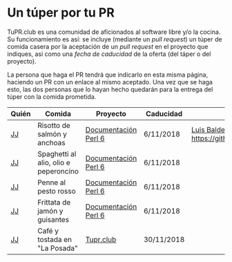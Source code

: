 # Un túper por tu PR

TuPR.club es una comunidad de aficionados al software libre y/o la
cocina. Su funcionamiento es así: se incluye (mediante un *pull
request*) un túper de comida casera por la aceptación de un *pull
request* en el proyecto que indiques, así como una *fecha de
caducidad* de la oferta (del táper o del proyecto). 


La persona que
haga el PR tendrá que indicarlo en esta misma página, haciendo un PR
con un enlace al mismo aceptado. Una vez que se haga esto, las dos personas que lo hayan hecho quedarán para la entrega del túper con la comida prometida.



| Quién                         | Comida                                 | Proyecto              | Caducidad  | Realizado        |
|-------------------------------|----------------------------------------|-----------------------|------------|------------------|
| [JJ](https://github.com/JJ)   | Risotto de salmón y anchoas  | [Documentación Perl 6](https://github.com/perl6/doc)  | 6/11/2018  |[Luis Balderas Ruiz](https://github.com/luisbalru), https://github.com/perl6/doc/pull/2428  |
| [JJ](https://github.com/JJ)   | Spaghetti al alio, olio e peperoncino  | [Documentación Perl 6](https://github.com/perl6/doc)  | 6/11/2018  |   |
| [JJ](https://github.com/JJ)   | Penne al pesto rosso                   | [Documentación Perl 6](https://github.com/perl6/doc)  | 6/11/2018  |  |
| [JJ](https://github.com/JJ)   | Frittata de jamón y guisantes          | [Documentación Perl 6](https://github.com/perl6/doc)  | 6/11/2018  |   |
| [JJ](https://github.com/JJ)   | Café y tostada en "La Posada"          | [Tupr.club](https://github.com/tupr-club/granada)     | 30/11/2018 |   |
